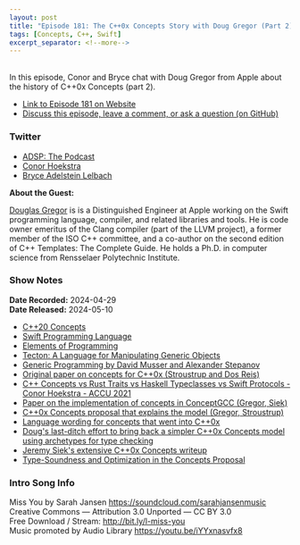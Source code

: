 ```yaml
---
layout: post
title: "Episode 181: The C++0x Concepts Story with Doug Gregor (Part 2)"
tags: [Concepts, C++, Swift]
excerpt_separator: <!--more-->
---
```


<div id="buzzsprout-player-15041234"></div><script src="https://www.buzzsprout.com/1501960/15041234-episode-181-the-c-0x-concepts-story-with-doug-gregor-part-2.js?container_id=buzzsprout-player-15041234&player=small" type="text/javascript" charset="utf-8"></script>

<br>In this episode, Conor and Bryce chat with Doug Gregor from Apple about the history of C++0x Concepts (part 2).

<!--more-->

* [Link to Episode 181 on Website](https://adspthepodcast.com/2024/05/10/Episode-181.html)
* [Discuss this episode, leave a comment, or ask a question (on GitHub)](https://github.com/codereport/adsp2/discussions/73)

### Twitter
 
* [ADSP: The Podcast](https://twitter.com/adspthepodcast)
* [Conor Hoekstra](https://twitter.com/code_report)
* [Bryce Adelstein Lelbach](https://twitter.com/blelbach)


**About the Guest:**

[Douglas Gregor](https://twitter.com/dgregor79) is is a Distinguished Engineer at Apple working on the Swift programming language, compiler, and related libraries and tools. He is code owner emeritus of the Clang compiler (part of the LLVM project), a former member of the ISO C++ committee, and a co-author on the second edition of C++ Templates: The Complete Guide. He holds a Ph.D. in computer science from Rensselaer Polytechnic Institute.

### Show Notes

**Date Recorded:** 2024-04-29 <br>
**Date Released:** 2024-05-10

* [C++20 Concepts](https://en.cppreference.com/w/cpp/language/constraints)
* [Swift Programming Language](https://developer.apple.com/swift/)
* [Elements of Programming](http://elementsofprogramming.com/)
* [Tecton: A Language for Manipulating Generic Objects](http://stepanovpapers.com/Tecton.pdf)
* [Generic Programming by David Musser and Alexander Stepanov](http://stepanovpapers.com/genprog.pdf)
* [Original paper on concepts for C++0x (Stroustrup and Dos Reis)](https://www.open-std.org/jtc1/sc22/wg21/docs/papers/2003/n1522.pdf)
* [C++ Concepts vs Rust Traits vs Haskell Typeclasses vs Swift Protocols - Conor Hoekstra - ACCU 2021](https://www.youtube.com/watch?v=iPVoCTgvi8M)
* [Paper on the implementation of concepts in ConceptGCC (Gregor, Siek)](https://www.open-std.org/jtc1/sc22/wg21/docs/papers/2005/n1848.pdf)
* [C++0x Concepts proposal that explains the model (Gregor, Stroustrup)](https://www.open-std.org/jtc1/sc22/wg21/docs/papers/2006/n2081.pdf)
* [Language wording for concepts that went into C++0x](https://www.open-std.org/jtc1/sc22/wg21/docs/papers/2008/n2617.pdf)
* [Doug's last-ditch effort to bring back a simpler C++0x Concepts model using archetypes for type checking](https://www.open-std.org/jtc1/sc22/wg21/docs/papers/2013/n3629.pdf)
* [Jeremy Siek's extensive C++0x Concepts writeup](https://arxiv.org/pdf/1201.0027)
* [Type-Soundness and Optimization in the Concepts Proposal](https://www.open-std.org/jtc1/sc22/wg21/docs/papers/2008/n2576.pdf)

### Intro Song Info
 
Miss You by Sarah Jansen https://soundcloud.com/sarahjansenmusic<br>
Creative Commons — Attribution 3.0 Unported — CC BY 3.0<br>
Free Download / Stream: http://bit.ly/l-miss-you<br>
Music promoted by Audio Library https://youtu.be/iYYxnasvfx8<br>
